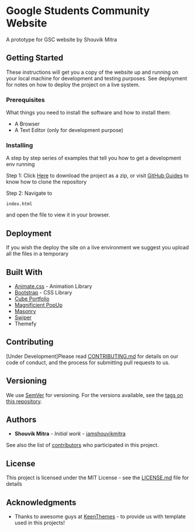 # Google Students Community Website

A prototype for GSC website by Shouvik Mitra

## Getting Started

These instructions will get you a copy of the website up and running on your local machine for development and testing purposes. See deployment for notes on how to deploy the project on a live system.

### Prerequisites

What things you need to install the software and how to install them:
* A Browser
* A Text Editor (only for development purpose)

### Installing

A step by step series of examples that tell you how to get a development env running

Step 1: Click [Here](https://github.com/iamshouvikmitra/Google-Students-Community/archive/master.zip) to download the project as a zip, or visit [GitHub Guides](https://help.github.com/articles/cloning-a-repository/) to know how to clone the repository

Step 2: Navigate to 
```
index.html
```
and open the file to view it in your browser.

## Deployment

If you wish the deploy the site on a live environment we suggest you upload all the files in a temporary 

## Built With

* [Animate.css](https://daneden.github.io/animate.css/) - Animation Library
* [Bootstrap](https://getbootstrap.com) - CSS Library
* [Cube Portfolio](scriptpie.com/cubeportfolio/live-preview/)
* [Magnificient PopUp](dimsemenov.com/plugins/magnific-popup/)
* [Masonry](https://masonry.desandro.com/)
* [Swiper](idangero.us/swiper/)
* Themefy

## Contributing

[Under Development]Please read [CONTRIBUTING.md](#) for details on our code of conduct, and the process for submitting pull requests to us.

## Versioning

We use [SemVer](http://semver.org/) for versioning. For the versions available, see the [tags on this repository](https://github.com/your/project/tags). 

## Authors

* **Shouvik Mitra** - *Initial work* - [iamshouvikmitra](https://github.com/iamshouvikmitra)

See also the list of [contributors](https://github.com/your/project/contributors) who participated in this project.

## License

This project is licensed under the MIT License - see the [LICENSE.md](LICENSE.md) file for details

## Acknowledgments

* Thanks to awesome guys at [KeenThemes](keenthemes.com/) - to provide us with template used in this projects!
